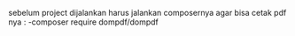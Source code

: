 sebelum project dijalankan harus jalankan composernya agar bisa cetak pdf nya : 
-composer require dompdf/dompdf
